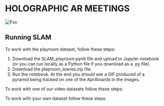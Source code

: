 # HOLOGRAPHIC AR MEETINGS

![Fox](https://github.com/lliu12/holomeetings/blob/main/gifs/cropped_single_fox.gif)

## Running SLAM
To work with the playroom dataset, follow these steps:
1. Download the SLAM_playroom.pynb file and upload to Jupyter notebook (or you can run locally as a Python file if you download as a .py file).
2. Download the playroom_lowres.zip file.
3. Run the notebook. At the end you should see a GIF produced of a pyramid being tracked on one of the Aprilboards in the images. 

To work with one of our video datasets follow these steps:

To work with your own dataset follow these steps:


